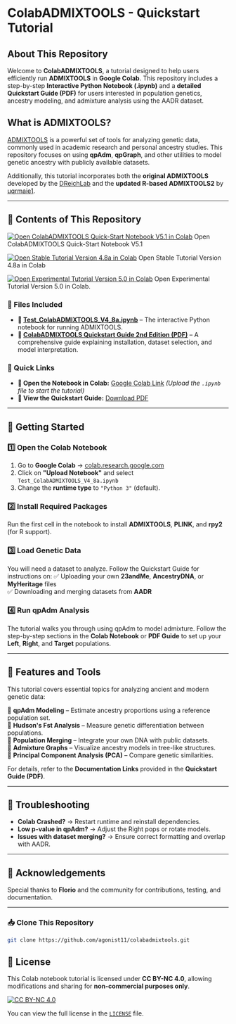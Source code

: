 # **ColabADMIXTOOLS - Quickstart Tutorial**

## **About This Repository**
Welcome to **ColabADMIXTOOLS**, a tutorial designed to help users efficiently run **ADMIXTOOLS** in **Google Colab**. This repository includes a step-by-step **Interactive Python Notebook (.ipynb)** and a **detailed Quickstart Guide (PDF)** for users interested in population genetics, ancestry modeling, and admixture analysis using the AADR dataset.

## **What is ADMIXTOOLS?**
[ADMIXTOOLS](https://uqrmaie1.github.io/admixtools/) is a powerful set of tools for analyzing genetic data, commonly used in academic research and personal ancestry studies. This repository focuses on using **qpAdm**, **qpGraph**, and other utilities to model genetic ancestry with publicly available datasets.

Additionally, this tutorial incorporates both the **original ADMIXTOOLS** developed by the [DReichLab](https://github.com/DReichLab/AdmixTools) and the **updated R-based ADMIXTOOLS2** by [uqrmaie1](https://uqrmaie1.github.io/admixtools/).

---

## **📜 Contents of This Repository**

[![Open ColabADMIXTOOLS Quick-Start Notebook V5.1 in Colab](https://colab.research.google.com/assets/colab-badge.svg)](https://colab.research.google.com/github/agonist11/colabadmixtools/blob/main/ColabADMIXTOOLS_Quick_Start_V5_1.ipynb) Open ColabADMIXTOOLS Quick-Start Notebook V5.1

[![Open Stable Tutorial Version 4.8a in Colab](https://colab.research.google.com/assets/colab-badge.svg)](https://colab.research.google.com/github/agonist11/colabadmixtools/blob/main/Test_ColabADMIXTOOLS_V4_8a.ipynb) Open Stable Tutorial Version 4.8a in Colab

[![Open Experimental Tutorial Version 5.0 in Colab](https://colab.research.google.com/assets/colab-badge.svg)](https://colab.research.google.com/github/agonist11/colabadmixtools/blob/main/Experimental_ColabADMIXTOOLS_V5_0.ipynb) Open Experimental Tutorial Version 5.0 in Colab.

### **🔹 Files Included**
- **📄 [Test_ColabADMIXTOOLS_V4_8a.ipynb](https://github.com/agonist11/colabadmixtools/blob/main/Test_ColabADMIXTOOLS_V4_8a.ipynb)** – The interactive Python notebook for running ADMIXTOOLS.
- **📘 [ColabADMIXTOOLS Quickstart Guide 2nd Edition (PDF)](https://github.com/agonist11/colabadmixtools/blob/main/ColabADMIXTOOLS%20Quickstart%20Guide%202nd%20Edition_Draft3.pdf)** – A comprehensive guide explaining installation, dataset selection, and model interpretation.

### **🔹 Quick Links**
- **📌 Open the Notebook in Colab:** [Google Colab Link](https://colab.research.google.com/) *(Upload the `.ipynb` file to start the tutorial)*  
- **📖 View the Quickstart Guide:** [Download PDF](https://github.com/agonist11/colabadmixtools/blob/main/ColabADMIXTOOLS%20Quickstart%20Guide%202nd%20Edition_Draft3.pdf)  

---

## **🚀 Getting Started**

### **1️⃣ Open the Colab Notebook**
1. Go to **Google Colab** → [colab.research.google.com](https://colab.research.google.com/)
2. Click on **"Upload Notebook"** and select `Test_ColabADMIXTOOLS_V4_8a.ipynb`
3. Change the **runtime type** to `"Python 3"` (default).

### **2️⃣ Install Required Packages**
Run the first cell in the notebook to install **ADMIXTOOLS**, **PLINK**, and **rpy2** (for R support).

### **3️⃣ Load Genetic Data**
You will need a dataset to analyze. Follow the Quickstart Guide for instructions on:
✅ Uploading your own **23andMe**, **AncestryDNA**, or **MyHeritage** files  
✅ Downloading and merging datasets from **AADR**

### **4️⃣ Run qpAdm Analysis**
The tutorial walks you through using qpAdm to model admixture. Follow the step-by-step sections in the **Colab Notebook** or **PDF Guide** to set up your **Left**, **Right**, and **Target** populations.

---

## **📂 Features and Tools**
This tutorial covers essential topics for analyzing ancient and modern genetic data:

📌 **qpAdm Modeling** – Estimate ancestry proportions using a reference population set.  
📌 **Hudson's Fst Analysis** – Measure genetic differentiation between populations.  
📌 **Population Merging** – Integrate your own DNA with public datasets.  
📌 **Admixture Graphs** – Visualize ancestry models in tree-like structures.  
📌 **Principal Component Analysis (PCA)** – Compare genetic similarities.  

For details, refer to the **Documentation Links** provided in the **Quickstart Guide (PDF)**.

---

## **🔧 Troubleshooting**
- **Colab Crashed?** → Restart runtime and reinstall dependencies.  
- **Low p-value in qpAdm?** → Adjust the Right pops or rotate models.  
- **Issues with dataset merging?** → Ensure correct formatting and overlap with AADR.  

---

## **📝 Acknowledgements**
Special thanks to **Florio** and the community for contributions, testing, and documentation.

---

### 📥 **Clone This Repository**
```sh
git clone https://github.com/agonist11/colabadmixtools.git
```

## **📜 License**
This Colab notebook tutorial is licensed under **CC BY-NC 4.0**, allowing modifications and sharing for **non-commercial purposes only**.

[![CC BY-NC 4.0](https://licensebuttons.net/l/by-nc/4.0/88x31.png)](https://creativecommons.org/licenses/by-nc/4.0/)

You can view the full license in the [`LICENSE`](LICENSE) file.
